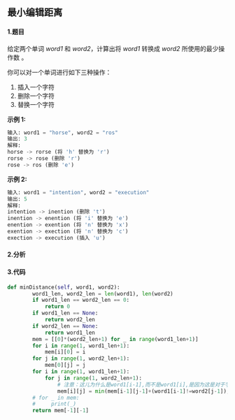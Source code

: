 ## 最小编辑距离

#### 1.题目

给定两个单词 *word1* 和 *word2*，计算出将 *word1* 转换成 *word2* 所使用的最少操作数 。

你可以对一个单词进行如下三种操作：

1. 插入一个字符
2. 删除一个字符
3. 替换一个字符

**示例 1:**

```python
输入: word1 = "horse", word2 = "ros"
输出: 3
解释: 
horse -> rorse (将 'h' 替换为 'r')
rorse -> rose (删除 'r')
rose -> ros (删除 'e')
```

**示例 2:**

```python
输入: word1 = "intention", word2 = "execution"
输出: 5
解释: 
intention -> inention (删除 't')
inention -> enention (将 'i' 替换为 'e')
enention -> exention (将 'n' 替换为 'x')
exention -> exection (将 'n' 替换为 'c')
exection -> execution (插入 'u')
```

#### 2.分析

#### 3.代码

```python
def minDistance(self, word1, word2):
        word1_len, word2_len = len(word1), len(word2)
        if word1_len == word2_len == 0:
            return 0
        if word1_len == None:
            return word2_len
        if word2_len == None:
            return word1_len
        mem = [[0]*(word2_len+1) for _ in range(word1_len+1)]
        for i in range(1, word1_len+1):
            mem[i][0] = i
        for j in range(1, word2_len+1):
            mem[0][j] = j
        for i in range(1, word1_len+1):
            for j in range(1, word2_len+1):
                # 注意：这儿为什么是word1[i-1],而不是word1[i],是因为这是对于字符串而言的，而不是矩阵
                mem[i][j] = min(mem[i-1][j-1]+(word1[i-1]!=word2[j-1]), mem[i][j-1]+1, mem[i-1][j]+1)
        # for _ in mem:
        #     print(_)
        return mem[-1][-1]
```

